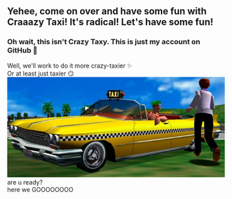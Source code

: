 ## Yehee, come on over and have some fun with Craaazy Taxi! It's radical! Let's have some fun!
### Oh wait, this isn't Crazy Taxy. This is just my account on GitHub 🙁
Well, we'll work to do it more crazy-taxier ✨  
Or at least just taxier 😏 
![crzytaxi](imgs/crrrraaazytaxi2.jpg)  
are u ready?  
here we GOOOOOOOO